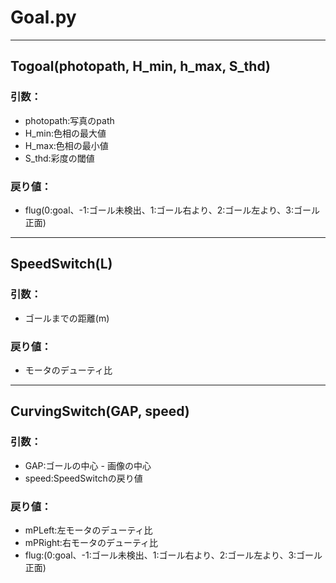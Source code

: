 # Goal.py
---
## Togoal(photopath, H_min, h_max, S_thd)  
### 引数： 
   - photopath:写真のpath  
   - H_min:色相の最大値  
   - H_max:色相の最小値  
   - S_thd:彩度の閾値  
### 戻り値：
   - flug(0:goal、-1:ゴール未検出、1:ゴール右より、2:ゴール左より、3:ゴール正面)
---
## SpeedSwitch(L)
### 引数：
   - ゴールまでの距離(m)  
### 戻り値：
   - モータのデューティ比  
---
## CurvingSwitch(GAP, speed)  
### 引数：
   - GAP:ゴールの中心 - 画像の中心  
   - speed:SpeedSwitchの戻り値  
### 戻り値：  
   - mPLeft:左モータのデューティ比  
   - mPRight:右モータのデューティ比  
   - flug:(0:goal、-1:ゴール未検出、1:ゴール右より、2:ゴール左より、3:ゴール正面)  
